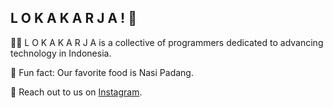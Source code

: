 ## L O K A K A R J A ! 👋


🙋‍♀️ L O K A K A R J A is a collective of programmers dedicated to advancing technology in Indonesia.

🍿 Fun fact: Our favorite food is Nasi Padang.

🧙 Reach out to us on [Instagram](https://instagram.com/lokakarja).
